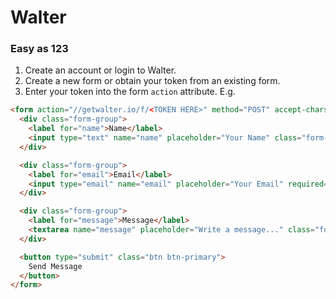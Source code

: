 # Walter

### Easy as 123

1. Create an account or login to Walter.
2. Create a new form or obtain your token from an existing form.
3. Enter your token into the form `action` attribute. E.g.

``` html
<form action="//getwalter.io/f/<TOKEN HERE>" method="POST" accept-charset="utf-8">
  <div class="form-group">
    <label for="name">Name</label>
    <input type="text" name="name" placeholder="Your Name" class="form-control" autofocus="true">
  </div>

  <div class="form-group">
    <label for="email">Email</label>
    <input type="email" name="email" placeholder="Your Email" required="true" class="form-control">
  </div>

  <div class="form-group">
    <label for="message">Message</label>
    <textarea name="message" placeholder="Write a message..." class="form-control"></textarea>
  </div>

  <button type="submit" class="btn btn-primary">
    Send Message
  </button>
</form>
```
